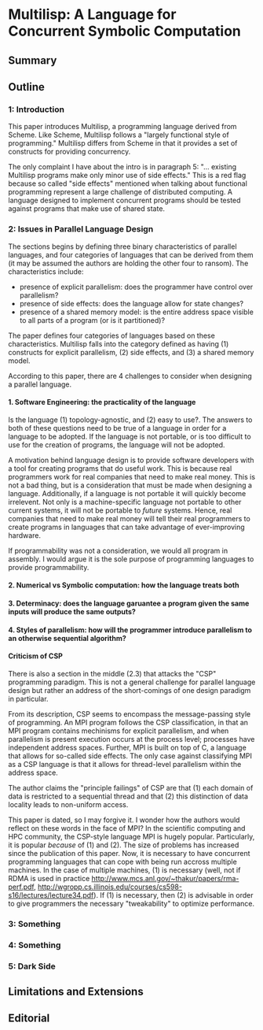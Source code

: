 # Multilisp: A Language for Concurrent Symbolic Computation

## Summary

## Outline

### 1: Introduction

This paper introduces Multilisp, a programming language derived from Scheme.
Like Scheme, Multilisp follows a "largely functional style of programming."
Multilisp differs from Scheme in that it provides a set of constructs for providing concurrency.

The only complaint I have about the intro is in paragraph 5: "... existing Multilisp programs make only minor use of side effects."
This is a red flag because so called "side effects" mentioned when talking about functional programming represent a large challenge of distributed computing.
A language designed to implement concurrent programs should be tested against programs that make use of shared state.

### 2: Issues in Parallel Language Design

The sections begins by defining three binary characteristics of parallel languages, and four categories of languages that can be derived from them (it may be assumed the authors are holding the other four to ransom).
The characteristics include:
* presence of explicit parallelism: does the programmer have control over parallelism?
* presence of side effects: does the language allow for state changes?
* presence of a shared memory model: is the entire address space visible to all parts of a program (or is it partitioned)?

The paper defines four categories of languages based on these characteristics.
Multilisp falls into the category defined as having (1) constructs for explicit parallelism, (2) side effects, and (3) a shared memory model.

According to this paper, there are 4 challenges to consider when designing a parallel language.

#### 1. Software Engineering: the practicality of the language

Is the language (1) topology-agnostic, and (2) easy to use?. The answers to both of these questions need to be true of a language in order for a language to be adopted. If the language is not portable, or is too difficult to use for the creation of programs, the language will not be adopted.

A motivation behind language design is to provide software developers with a tool for creating programs that do useful work. This is because real programmers work for real companies that need to make real money. This is not a bad thing, but is a consideration that must be made when designing a language. Additionally, if a language is not portable it will quickly become irrelevent. Not only is a machine-specific language not portable to other current systems, it will not be portable to *future* systems. Hence, real companies that need to make real money will tell their real programmers to create programs in languages that can take advantage of ever-improving hardware.

If programmability was not a consideration, we would all program in assembly. I would argue it is the sole purpose of programming languages to provide programmability.

#### 2. Numerical vs Symbolic computation: how the language treats both



#### 3. Determinacy: does the language garuantee a program given the same inputs will produce the same outputs?



#### 4. Styles of parallelism: how will the programmer introduce parallelism to an otherwise sequential algorithm?

#### Criticism of CSP

There is also a section in the middle (2.3) that attacks the "CSP" programming paradigm.
This is not a general challenge for parallel language design but rather an address of the short-comings of one design paradigm in particular.

From its description, CSP seems to encompass the message-passing style of programming. An MPI program follows the CSP classification, in that an MPI program contains mechinisms for explicit parallelism, and when parallelism is present execution occurs at the process level; processes have independent address spaces. Further, MPI is built on top of C, a language that allows for so-called side effects. The only case against classifying MPI as a CSP language is that it allows for thread-level parallelism within the address space.

The author claims the "principle failings" of CSP are that (1) each domain of data is restricted to a sequential thread and that (2) this distinction of data locality leads to non-uniform access.

This paper is dated, so I may forgive it. I wonder how the authors would reflect on these words in the face of MPI? In the scientific computing and HPC community, the CSP-style language MPI is hugely popular. Particularly, it is popular *because* of (1) and (2). The size of problems has increased since the publication of this paper. Now, it is necessary to have concurrent programming languages that can cope with being run accross multiple machines. In the case of multiple machines, (1) is necessary (well, not if RDMA is used in practice http://www.mcs.anl.gov/~thakur/papers/rma-perf.pdf, http://wgropp.cs.illinois.edu/courses/cs598-s16/lectures/lecture34.pdf). If (1) is necessary, then (2) is advisable in order to give programmers the necessary "tweakability" to optimize performance.

### 3: Something

### 4: Something

### 5: Dark Side

## Limitations and Extensions

## Editorial
